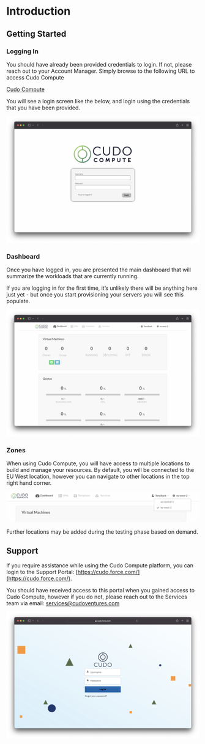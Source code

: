# Introduction

## Getting Started

### Logging In

You should have already been provided credentials to login. If not, please reach out to your Account Manager. Simply browse to the following URL to access Cudo Compute

[Cudo Compute](https://alpha.cudocompute.com)

You will see a login screen like the below, and login using the credentials that you have been provided.

![img](./login.png)

### Dashboard

Once you have logged in, you are presented the main dashboard that will summarize the workloads that are currently running.

If you are logging in for the first time, it’s unlikely there will be anything here just yet - but once you start provisioning your servers you will see this populate.

![img](./dashboard.png)

### Zones

When using Cudo Compute, you will have access to multiple locations to build and manage your resources. By default, you will be connected to the EU West location, however you can navigate to other locations in the top right hand corner.

![img](./zones.png)

Further locations may be added during the testing phase based on demand.

## Support

If you require assistance while using the Cudo Compute platform, you can login to the Support Portal: [https://cudo.force.com/](https://cudo.force.com/). 

You should have received access to this portal when you gained access to Cudo Compute, however if you do not, please reach out to the Services team via email: [services@cudoventures.com](mailto:services@cudoventures.com)

![img](./support.png)
